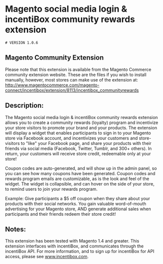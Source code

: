# Magento social media login & incentiBox community rewards extension

    # VERSION 1.0.6

## Magento Community Extension
Please note that this extension is available from the Magento Commerce community extension website.
These are the files if you wish to install manually, however, most stores can make use of the extension at: 
http://www.magentocommerce.com/magento-connect/incentibox/extension/8113/incentibox_communityrewards

## Description:

The Magento social media login & incentiBox community rewards extension allows you to create a community rewards (loyalty) program and incentivize your store visitors to promote your brand and your products. The extension will display a widget that enables participants to sign in to your Magento store via Facebook account, and incentivizes your customers and store-visitors to "like" your Facebook page, and share your products with their friends via social media (Facebook, Twitter, Tumblr, and 300+ others). In return, your customers will receive store credit, redeemable only at your store!

Coupon codes are auto-generated, and will show up in the admin panel, so you can see how many coupons have been generated. Coupon codes and rewards program emails are customizable, as is the look and feel of the widget. The widget is collapsible, and can hover on the side of your store, to remind users to join your rewards program.

Example: Give participants a $5 off coupon when they share about your products with their social networks. You gain valuable word-of-mouth advertising for your Magento store, AND generate additional sales when participants and their friends redeem their store credit!

## Notes:
This extension has been tested with Magento 1.4 and greater. This extension interfaces with incentiBox, and communicates through the incentiBox API. For more information, and to sign up for incentiBox for API access, please see www.incentibox.com.

